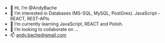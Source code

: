 - 👋 Hi, I’m @AndyBache
- 👀 I’m interested in Databases (MS-SQL, MySQL, PostGres).  JavaScript - REACT, REST-APIs
- 🌱 I’m currently learning JavaScript, REACT and Polish.
- 💞️ I’m looking to collaborate on ...
- 📫 andy.bache@gmail.com     

<!---
AndyBache/AndyBache is a ✨ special ✨ repository because its `README.md` (this file) appears on your GitHub profile.
You can click the Preview link to take a look at your changes.
--->
